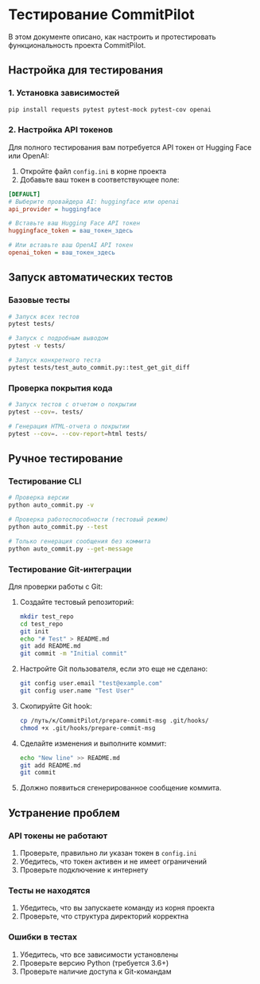 # Тестирование CommitPilot

В этом документе описано, как настроить и протестировать функциональность проекта CommitPilot.

## Настройка для тестирования

### 1. Установка зависимостей

```bash
pip install requests pytest pytest-mock pytest-cov openai
```

### 2. Настройка API токенов

Для полного тестирования вам потребуется API токен от Hugging Face или OpenAI:

1. Откройте файл `config.ini` в корне проекта
2. Добавьте ваш токен в соответствующее поле:

```ini
[DEFAULT]
# Выберите провайдера AI: huggingface или openai
api_provider = huggingface

# Вставьте ваш Hugging Face API токен
huggingface_token = ваш_токен_здесь

# Или вставьте ваш OpenAI API токен
openai_token = ваш_токен_здесь
```

## Запуск автоматических тестов

### Базовые тесты

```bash
# Запуск всех тестов
pytest tests/

# Запуск с подробным выводом
pytest -v tests/

# Запуск конкретного теста
pytest tests/test_auto_commit.py::test_get_git_diff
```

### Проверка покрытия кода

```bash
# Запуск тестов с отчетом о покрытии
pytest --cov=. tests/

# Генерация HTML-отчета о покрытии
pytest --cov=. --cov-report=html tests/
```

## Ручное тестирование

### Тестирование CLI

```bash
# Проверка версии
python auto_commit.py -v

# Проверка работоспособности (тестовый режим)
python auto_commit.py --test

# Только генерация сообщения без коммита
python auto_commit.py --get-message
```

### Тестирование Git-интеграции

Для проверки работы с Git:

1. Создайте тестовый репозиторий:

    ```bash
    mkdir test_repo
    cd test_repo
    git init
    echo "# Test" > README.md
    git add README.md
    git commit -m "Initial commit"
    ```

2. Настройте Git пользователя, если это еще не сделано:

    ```bash
    git config user.email "test@example.com"
    git config user.name "Test User"
    ```

3. Скопируйте Git hook:

    ```bash
    cp /путь/к/CommitPilot/prepare-commit-msg .git/hooks/
    chmod +x .git/hooks/prepare-commit-msg
    ```

4. Сделайте изменения и выполните коммит:

    ```bash
    echo "New line" >> README.md
    git add README.md
    git commit
    ```

5. Должно появиться сгенерированное сообщение коммита.

## Устранение проблем

### API токены не работают

1. Проверьте, правильно ли указан токен в `config.ini`
2. Убедитесь, что токен активен и не имеет ограничений
3. Проверьте подключение к интернету

### Тесты не находятся

1. Убедитесь, что вы запускаете команду из корня проекта
2. Проверьте, что структура директорий корректна

### Ошибки в тестах

1. Убедитесь, что все зависимости установлены
2. Проверьте версию Python (требуется 3.6+)
3. Проверьте наличие доступа к Git-командам
